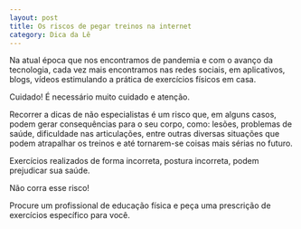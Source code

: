 ```yaml
---
layout: post
title: Os riscos de pegar treinos na internet
category: Dica da Lê
---
```


Na atual época que nos encontramos de pandemia e com o avanço da tecnologia, cada vez mais encontramos nas redes sociais, em aplicativos, blogs, vídeos estimulando a prática de exercícios físicos em casa.

Cuidado! É necessário muito cuidado e atenção.

Recorrer a dicas de não especialistas é um risco que, em alguns casos, podem gerar consequências para o seu corpo, como: lesões, problemas de saúde, dificuldade nas articulações, entre outras diversas situações que podem atrapalhar os treinos e até tornarem-se coisas mais sérias no futuro.

Exercícios realizados de forma incorreta, postura incorreta, podem prejudicar sua saúde.

Não corra esse risco!

Procure um profissional de educação física e peça uma prescrição de exercícios específico para você.
